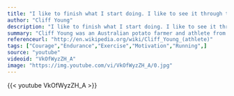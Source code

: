 ```yaml
---
title: "I like to finish what I start doing. I like to see it through to the end, to the best of my ability."
author: "Cliff Young"
description: "I like to finish what I start doing. I like to see it through to the end, to the best of my ability. - Cliff Young quotes from GetInspired365.com"
summary: "Cliff Young was an Australian potato farmer and athlete from Beech Forest, Victoria, best known for his unexpected win of the inaugural Sydney to Melbourne Ultramarathon in 1983 at 61 years of age.  In 1983, the 61-year-old potato farmer won the inaugural Westfield Sydney to Melbourne Ultra Marathon, a distance of 875 kilometres (544 mi). The race was run between what were then Australia's two largest shopping centres: Westfield Parramatta, in Sydney, and Westfield Doncaster, in Melbourne. He ra"
referenceurl: "http://en.wikipedia.org/wiki/Cliff_Young_(athlete)"
tags: ["Courage","Endurance","Exercise","Motivation","Running",]
source: "youtube"
videoid: "VkOfWyzZH_A"
image: "https://img.youtube.com/vi/VkOfWyzZH_A/0.jpg"
---
```


{{< youtube VkOfWyzZH_A >}}
